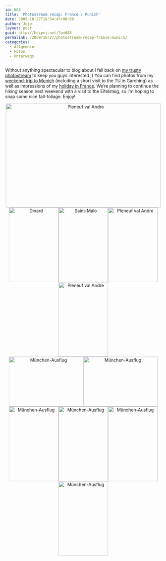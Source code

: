 ```yaml
---
id: 688
title: 'Photostream recap: France / Munich'
date: 2009-10-27T18:54:47+00:00
author: Jojo
layout: post
guid: http://heipei.net/?p=688
permalink: /2009/10/27/photostream-recap-france-munich/
categories:
  - Allgemein
  - Fotos
  - Unterwegs
---
```

Without anything spectacular to blog about I fall back on [my trusty photostream](https://secure.flickr.com/photos/heipei/) to keep you guys interested ;) You can find photos from my [weekend-trip to Munich](https://secure.flickr.com/photos/heipei/sets/72157622550988205/) (including a short visit to the TU in Garching) as well as impressions of my [holiday in France](https://secure.flickr.com/photos/heipei/sets/72157622069268043/). We&#8217;re planning to continue the hiking season next weekend with a visit to the Eifelsteig, so I&#8217;m hoping to snap some nice fall-foliage. Enjoy!

<div align="center">
  <a href="https://secure.flickr.com/photos/heipei/3873481111/" title="Pleneuf val Andre by heipei, on Flickr"><img src="https://farm3.static.flickr.com/2565/3873481111_3c49801539.jpg" width="500" height="334" alt="Pleneuf val Andre" class="aligncenter" /></a>
</div>

<div align="center">
  <a href="https://secure.flickr.com/photos/heipei/3874278668/" title="Dinard by heipei, on Flickr"><img src="https://farm3.static.flickr.com/2431/3874278668_9739618710_m.jpg" width="160" height="240" alt="Dinard" /></a><a href="https://secure.flickr.com/photos/heipei/3874281470/" title="Saint-Malo by heipei, on Flickr"><img src="https://farm4.static.flickr.com/3445/3874281470_f41ce0183b_m.jpg" width="160" height="240" alt="Saint-Malo" /></a><a href="https://secure.flickr.com/photos/heipei/3874270544/" title="Pleneuf val Andre by heipei, on Flickr"><img src="https://farm4.static.flickr.com/3521/3874270544_ca458e07ce_m.jpg" width="160" height="240" alt="Pleneuf val Andre" /></a><a href="https://secure.flickr.com/photos/heipei/3873478081/" title="Pleneuf val Andre by heipei, on Flickr"><img src="https://farm3.static.flickr.com/2654/3873478081_3c9f883799_m.jpg" width="160" height="240" alt="Pleneuf val Andre" /></a>
</div>

<div align="center">
  <a href="https://secure.flickr.com/photos/heipei/4046171220/" title="München-Ausflug by heipei, on Flickr"><img src="https://farm4.static.flickr.com/3517/4046171220_7aa80bbdf1_m.jpg" width="240" height="160" alt="München-Ausflug" /></a><a href="https://secure.flickr.com/photos/heipei/4045419285/" title="München-Ausflug by heipei, on Flickr"><img src="https://farm3.static.flickr.com/2692/4045419285_5a2c32abba_m.jpg" width="240" height="160" alt="München-Ausflug" /></a>
</div>

<div align="center">
  <a href="https://secure.flickr.com/photos/heipei/4045435805/" title="München-Ausflug by heipei, on Flickr"><img src="https://farm3.static.flickr.com/2549/4045435805_397688c50f_m.jpg" width="160" height="240" alt="München-Ausflug" /></a><a href="https://secure.flickr.com/photos/heipei/4045433781/" title="München-Ausflug by heipei, on Flickr"><img src="https://farm3.static.flickr.com/2605/4045433781_0a8e11ca9f_m.jpg" width="160" height="240" alt="München-Ausflug" /></a><a href="https://secure.flickr.com/photos/heipei/4046164570/" title="München-Ausflug by heipei, on Flickr"><img src="https://farm4.static.flickr.com/3525/4046164570_ab7dcf9e45_m.jpg" width="160" height="240" alt="München-Ausflug" /></a><a href="https://secure.flickr.com/photos/heipei/4046169156/" title="München-Ausflug by heipei, on Flickr"><img src="https://farm3.static.flickr.com/2755/4046169156_27e4614864_m.jpg" width="160" height="240" alt="München-Ausflug" /></a>
</div>